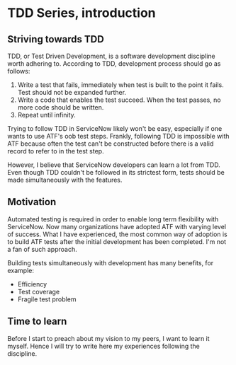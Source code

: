 # TDD Series, introduction
<!-- ![alt text](ErikMclean_wall_e.JPG "Logo Title Text 1") -->

## Striving towards TDD

TDD, or Test Driven Development, is a software development discipline worth adhering to. According to TDD, development process should go as follows: 

1. Write a test that fails, immediately when test is built to the point it fails. Test should not be expanded further.
2. Write a code that enables the test succeed. When the test passes, no more code should be written.
3. Repeat until infinity.

Trying to follow TDD in ServiceNow likely won't be easy, especially if one wants to use ATF's oob test steps. Frankly, following TDD is impossible with ATF because often the test can't be constructed before there is a valid record to refer to in the test step.

However, I believe that ServiceNow developers can learn a lot from TDD. Even though TDD couldn't be followed in its strictest form, tests should be made simultaneously with the features.

## Motivation

Automated testing is required in order to enable long term flexibility with ServiceNow. Now many organizations have adopted ATF with varying level of success. What I have experienced, the most common way of adoption is to  build ATF tests after the initial development has been completed. I'm not a fan of such approach.

Building tests simultaneously with development has many benefits, for example:
* Efficiency
* Test coverage
* Fragile test problem

## Time to learn

Before I start to preach about my vision to my peers, I want to learn it myself. Hence I will try to write here my experiences following the discipline.